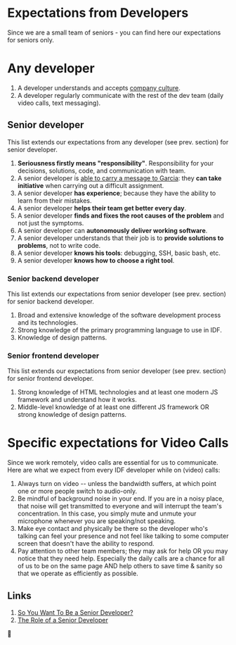 Expectations from Developers
============================

Since we are a small team of seniors - you can find here our expectations for seniors only.


# Any developer
 1. A developer understands and accepts [company culture](/company/README.md#culture).
 1. A developer regularly communicate with the rest of the dev team (daily video calls, text messaging).


## Senior developer
 This list extends our expectations from any developer (see prev. section) for senior developer.

 1. **Seriousness firstly means "responsibility"**. Responsibility for your decisions, solutions, code, and communication with team.
 1. A senior developer is [able to carry a message to Garcia](https://www.ucg.org/beyond-today/the-lesson-of-a-message-to-garcia): they **can take initiative** when carrying out a difficult assignment.
 1. A senior developer **has experience**; because they have the ability to learn from their mistakes.
 1. A senior developer **helps their team get better every day**.
 1. A senior developer **finds and fixes the root causes of the problem** and not just the symptoms.
 1. A senior developer can **autonomously deliver working software**.
 1. A senior developer understands that their job is to **provide solutions to problems**, not to write code.
 1. A senior developer **knows his tools**: debugging, SSH, basic bash, etc.
 1. A senior developer **knows how to choose a right tool**.


### Senior backend developer
 This list extends our expectations from senior developer (see prev. section) for senior backend developer.

 1. Broad and extensive knowledge of the software development process and its technologies.
 1. Strong knowledge of the primary programming language to use in IDF.
 1. Knowledge of design patterns.


### Senior frontend developer
 This list extends our expectations from senior developer (see prev. section) for senior frontend developer.

 1. Strong knowledge of HTML technologies and at least one modern JS framework and understand how it works.
 1. Middle-level knowledge of at least one different JS framework OR strong knowledge of design patterns.

# Specific expectations for Video Calls

Since we work remotely, video calls are essential for us to communicate. Here are what we expect from every IDF developer while on (video) calls:

1. Always turn on video -- unless the bandwidth suffers, at which point one or more people switch to audio-only.
2. Be mindful of background noise in your end. If you are in a noisy place, that noise will get transmitted to everyone and will interrupt the team's concentration. In this case, you simply mute and unmute your microphone whenever you are speaking/not speaking.
3. Make eye contact and physically be there so the developer who's talking can feel your presence and not feel like talking to some computer screen that doesn't have the ability to respond.
4. Pay attention to other team members; they may ask for help OR you may notice that they need help. Especially the daily calls are a chance for all of us to be on the same page AND help others to save time & sanity so that we operate as efficiently as possible.



## Links
 1. [So You Want To Be a Senior Developer?](https://css-tricks.com/want-senior-developer/)
 1. [The Role of a Senior Developer](http://mattbriggs.net/blog/2015/06/01/the-role-of-a-senior-developer/)


🦄
